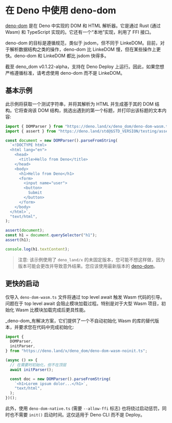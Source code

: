 # 在 Deno 中使用 deno-dom

[deno-dom](https://deno.land/x/deno_dom) 是在 Deno 中实现的 DOM 和 HTML
解析器。它是通过 Rust (通过 Wasm) 和 TypeScript
实现的。它还有一个“本地”实现，利用了 FFI 接口。

deno-dom 的目标是遵循规范，类似于 jsdom，但不同于
LinkeDOM。目前，对于解析数据结构之类的操作，deno-dom 比 LinkeDOM
慢，但在某些操作上更快。deno-dom 和 LinkeDOM 都比 jsdom 快得多。

截至 deno_dom v0.1.22-alpha，支持在 Deno Deploy
上运行。因此，如果您想严格遵循标准，请考虑使用 deno-dom 而不是 LinkeDOM。

## 基本示例

此示例将获取一个测试字符串，并将其解析为 HTML 并生成基于其的 DOM
结构。它将查询该 DOM 结构，挑选出遇到的第一个标题，并打印出该标题的文本内容:

```ts
import { DOMParser } from "https://deno.land/x/deno_dom/deno-dom-wasm.ts";
import { assert } from "https://deno.land/std@$STD_VERSION/testing/asserts.ts";

const document = new DOMParser().parseFromString(
  `<!DOCTYPE html>
  <html lang="en">
    <head>
      <title>Hello from Deno</title>
    </head>
    <body>
      <h1>Hello from Deno</h1>
      <form>
        <input name="user">
        <button>
          Submit
        </button>
      </form>
    </body>
  </html>`,
  "text/html",
);

assert(document);
const h1 = document.querySelector("h1");
assert(h1);

console.log(h1.textContent);
```

> 注意: 该示例使用了 `deno_land/x`
> 的未固定版本，您可能不想这样做，因为版本可能会更改并导致意外结果。您应该使用最新版本的
> [deno-dom](https://deno.land/x/deno_dom)。

## 更快的启动

仅导入 `deno-dom-wasm.ts` 文件将通过 top level await 触发 Wasm
代码的引导。问题在于 top level await 会阻止模块加载过程。特别是对于大型 Wasm
项目，初始化 Wasm 比模块加载完成后更具性能。

_deno-dom_有解决方案，它们提供了一个不自动初始化 Wasm
的库的替代版本，并要求您在代码中完成初始化:

```ts
import {
  DOMParser,
  initParser,
} from "https://deno.land/x/deno_dom/deno-dom-wasm-noinit.ts";

(async () => {
  // 在需要时初始化，但不在顶层
  await initParser();

  const doc = new DOMParser().parseFromString(
    `<h1>Lorem ipsum dolor...</h1>`,
    "text/html",
  );
})();
```

此外，使用 `deno-dom-native.ts` (需要 `--allow-ffi` 标志)
也将绕过启动惩罚，同时也不需要 `init()` 启动时间。这仅适用于 Deno CLI 而不是
Deploy。
